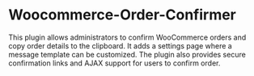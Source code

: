# Woocommerce-Order-Confirmer
This plugin allows administrators to confirm WooCommerce orders and copy order details to the clipboard. It adds a settings page where a message template can be customized. The plugin also provides secure confirmation links and AJAX support for users to confirm order. 
